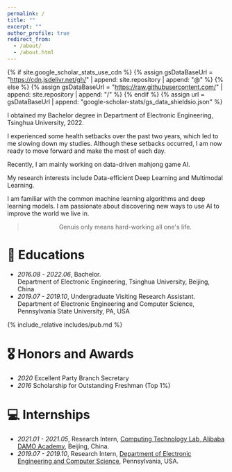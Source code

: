```yaml
---
permalink: /
title: ""
excerpt: ""
author_profile: true
redirect_from: 
  - /about/
  - /about.html
---
```


{% if site.google_scholar_stats_use_cdn %}
{% assign gsDataBaseUrl = "https://cdn.jsdelivr.net/gh/" | append: site.repository | append: "@" %}
{% else %}
{% assign gsDataBaseUrl = "https://raw.githubusercontent.com/" | append: site.repository | append: "/" %}
{% endif %}
{% assign url = gsDataBaseUrl | append: "google-scholar-stats/gs_data_shieldsio.json" %}

<span class='anchor' id='about-me'></span>

I obtained my Bachelor degree in Department of Electronic Engineering, Tsinghua University, 2022.

I experienced some health setbacks over the past two years, which led to me slowing down my studies. Although these setbacks occurred, I am now ready to move forward and make the most of each day.

Recently, I am mainly working on data-driven mahjong game AI.

My research interests include Data-efficient Deep Learning and Multimodal Learning. 

I am familiar with the common machine learning algorithms and deep learning models. I am passionate about discovering new ways to use AI to improve the world we live in.

<blockquote class="blockquote-center"><center>Genuis only means hard-working all one's life.</center></blockquote>

# 📖 Educations
- *2016.08 - 2022.06*, Bachelor.<br>
   Department of Electronic Engineering, Tsinghua University, Beijing, China
- *2019.07 - 2019.10*, Undergraduate Visiting Research Assistant.<br>
   Department of Electronic Engineering and Computer Science, Pennsylvania State University, PA, USA


{% include_relative includes/pub.md %}


# 🎖 Honors and Awards
- *2020* Excellent Party Branch Secretary
- *2016* Scholarship for Outstanding Freshman (Top 1%)


# 💻 Internships
- *2021.01 - 2021.05*, Research Intern, [Computing Technology Lab, Alibaba DAMO Academy][I1], Beijing, China.
- *2019.07 - 2019.10*, Research Intern, [Department of Electronic Engineering and Computer Science][I2], Pennsylvania, USA.
  
[I1]: https://damo.alibaba.com/labs/computing-technology
[I2]: https://www.eecs.psu.edu/
